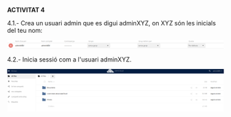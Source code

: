 
**ACTIVITAT 4**


4.1.- Crea un usuari admin que es digui adminXYZ, on XYZ són les inicials del teu nom:

![alt text](admin.png)


4.2.- Inicia sessió com a l'usuari adminXYZ.

![alt text](nouusuari.png)































